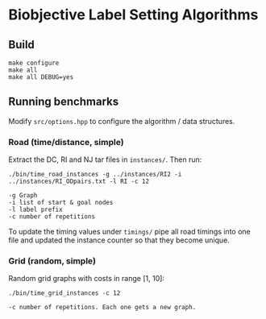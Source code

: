 # Biobjective Label Setting Algorithms

## Build
  
    make configure
    make all
    make all DEBUG=yes

## Running benchmarks
Modify `src/options.hpp` to configure the algorithm / data structures.

### Road (time/distance, simple)
Extract the DC, RI and NJ tar files in `instances/`. Then run:

    ./bin/time_road_instances -g ../instances/RI2 -i ../instances/RI_ODpairs.txt -l RI -c 12

    -g Graph
    -i list of start & goal nodes
    -l label prefix
    -c number of repetitions

To update the timing values under `timings/` pipe all road timings into one file and updated the instance counter so that they become unique.

### Grid (random, simple)
Random grid graphs with costs in range [1, 10]:
  
    ./bin/time_grid_instances -c 12

    -c number of repetitions. Each one gets a new graph.
